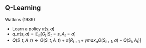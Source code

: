 ## Q-Learning

<div class="refs">
  Watkins (1989)
</div>

- Learn a policy $\pi(s,a)$
- $q\_\pi (s, a) = \mathbb{E}_\pi[G_t|S_t=s, A_t=a]$
- $Q(S\_t, A\_t) \leftarrow Q(S\_t, A\_t) + \alpha [ R_{t+1} + \gamma max_a Q(S_{t+1}, a) - Q(S_t, A_t) ]$
